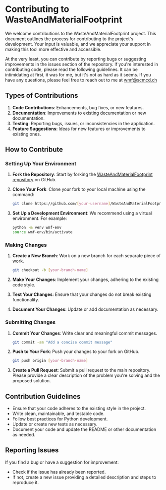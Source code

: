 # Contributing to WasteAndMaterialFootprint

We welcome contributions to the WasteAndMaterialFootprint project. This document outlines the process for contributing to the project's development. Your input is valuable, and we appreciate your support in making this tool more effective and accessible.

At the very least, you can contribute by reporting bugs or suggesting improvements in the issues section of the repository. If you're interested in contributing code, please read the following guidelines. It can be intimidating at first, it was for me, but it's not as hard as it seems. If you have any questions, please feel free to reach out to me at [wmf@scmcd.ch](wmf@scmcd.ch)

## Types of Contributions

1. **Code Contributions**: Enhancements, bug fixes, or new features.
2. **Documentation**: Improvements to existing documentation or new documentation.
3. **Testing**: Reporting bugs, issues, or inconsistencies in the application.
4. **Feature Suggestions**: Ideas for new features or improvements to existing ones.

## How to Contribute

### Setting Up Your Environment

1. **Fork the Repository**: Start by forking the [WasteAndMaterialFootprint repository](https://github.com/Stew-McD/WasteAndMaterialFootprint.git) on GitHub.

2. **Clone Your Fork**: Clone your fork to your local machine using the command:

   ```bash
   git clone https://github.com/[your-username]/WasteAndMaterialFootprint.git
   ```

3. **Set Up a Development Environment**: We recommend using a virtual environment. For example:

   ```bash
   python -m venv wmf-env
   source wmf-env/bin/activate
   ```

### Making Changes

1. **Create a New Branch**: Work on a new branch for each separate piece of work.

   ```bash
   git checkout -b [your-branch-name]
   ```

2. **Make Your Changes**: Implement your changes, adhering to the existing code style.

3. **Test Your Changes**: Ensure that your changes do not break existing functionality.

4. **Document Your Changes**: Update or add documentation as necessary.

### Submitting Changes

1. **Commit Your Changes**: Write clear and meaningful commit messages.

   ```bash
   git commit -am "Add a concise commit message"
   ```

2. **Push to Your Fork**: Push your changes to your fork on GitHub.

   ```bash
   git push origin [your-branch-name]
   ```

3. **Create a Pull Request**: Submit a pull request to the main repository. Please provide a clear description of the problem you're solving and the proposed solution.

## Contribution Guidelines

- Ensure that your code adheres to the existing style in the project.
- Write clean, maintainable, and testable code.
- Follow best practices for Python development.
- Update or create new tests as necessary.
- Document your code and update the README or other documentation as needed.

## Reporting Issues

If you find a bug or have a suggestion for improvement:

- Check if the issue has already been reported.
- If not, create a new issue providing a detailed description and steps to reproduce it.

